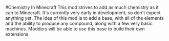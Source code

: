 #Chemistry In Minecraft
This mod strives to add as much chemistry as it can to Minecraft. It's currently very early in development, so don't expect anything yet.
The idea of this mod is to add a base, with all of the elements and the ability to produce any compound, along with a few very basic machines. Modders will be able to use this base to build their own extensions.
